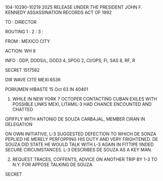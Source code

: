 104-10290-10219 2025 RELEASE UNDER THE PRESIDENT JOHN F. KENNEDY ASSASSINATION RECORDS ACT OF 1992

TO : DIRECTOR

ROUTING
1 :
2 :
3 :

FROM : MEXICO CITY

ACTION: WH 8

INFO : DDP, DODS/L, DOD3 4, SPOG 2, CI/OPS, FI, SAS 8, RF, R

SECRET 1517582

DIR WAVE CITE MEXI:6536

PORIUMEN HIBASTE 15 Oct 63 IN 40401

1. WHILE IN NEW YORK 7 OCTOPER CONTACTING CUBAN EXILES WITH
POSSIBLE LINKS MEXI, LITAMIL-3 HAD CHANCE ENCOUNTED AND CHATTED

OPIFFLY WITH ANTONIO DE SOUZA CARBAJAL, MEMBER CIRAN IN DELEGATION

ON OWN INITIATIVE, L-3 SUGGESTED DEFECTION TO WHICH DE SONZA
PEPLIED HE MERELY PERFOPPING HIS DUTY AND VERY FRIGHTENED. DE
SOUZA DID STATE HE WOULD TALK WITH L-3 AGAIN IN FITTIPE !INDED
SECURE CIRCUMSTANCES. L-3 DESCRIBES DE SOUZA AS A KEY MAN.

2. REQUEST TRACES, COFFENTS, ADVICE ON ANOTHER TRIP BY 1-3 TO
N.Y. FOR APPOSE TALKING DE SOUZA.

SECRET
